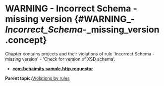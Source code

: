 # WARNING - Incorrect Schema - missing version {#WARNING_-_Incorrect_Schema_-_missing_version .concept}

Chapter contains projects and their violations of rule 'Incorrect Schema - missing version' - 'Check for version of XSD schema'.

-   **[com.behaimits.sample.http.requestor](../../qa/rules/Incorrect_Schema_-_missing_version/violation1.md)**  


**Parent topic:**[Violations by rules](../../qa/common/violationsByRules.md)

